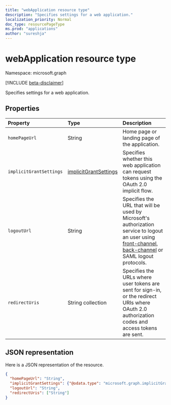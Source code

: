 ```yaml
---
title: "webApplication resource type"
description: "Specifies settings for a web application."
localization_priority: Normal
doc_type: resourcePageType
ms.prod: "applications"
author: "sureshja"
---
```


# webApplication resource type

Namespace: microsoft.graph

[!INCLUDE [beta-disclaimer](../../includes/beta-disclaimer.md)]

Specifies settings for a web application.

## Properties

| Property | Type | Description |
|:---------|:-----|:------------|
| `homePageUrl` | String | Home page or landing page of the application. |
| `implicitGrantSettings` | [implicitGrantSettings](implicitgrantsettings.md)| Specifies whether this web application can request tokens using the OAuth 2.0 implicit flow. |
| `logoutUrl` | String | Specifies the URL that will be used by Microsoft's authorization service to logout an user using [front-channel](https://openid.net/specs/openid-connect-frontchannel-1_0.html), [back-channel](https://openid.net/specs/openid-connect-backchannel-1_0.html) or SAML logout protocols. |
| `redirectUris` | String collection | Specifies the URLs where user tokens are sent for sign-in, or the redirect URIs where OAuth 2.0 authorization codes and access tokens are sent. |

## JSON representation
Here is a JSON representation of the resource.

<!-- {
  "blockType": "resource",
  "optionalProperties": [

  ],
  "@odata.type": "microsoft.graph.webApplication"
}-->

```json
{
  "homePageUrl": "String",
  "implicitGrantSettings": {"@odata.type": "microsoft.graph.implicitGrantSettings"},
  "logoutUrl": "String",
  "redirectUris": ["String"]
}

```


<!-- uuid: 8fcb5dbc-d5aa-4681-8e31-b001d5168d79
2015-10-25 14:57:30 UTC -->
<!--
{
  "type": "#page.annotation",
  "description": "webApplication resource",
  "keywords": "",
  "section": "documentation",
  "tocPath": "",
  "suppressions": []
}
-->



